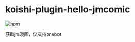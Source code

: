 # koishi-plugin-hello-jmcomic

[![npm](https://img.shields.io/npm/v/koishi-plugin-hello-jmcomic?style=flat-square)](https://www.npmjs.com/package/koishi-plugin-hello-jmcomic)

获取jm漫画，仅支持onebot
